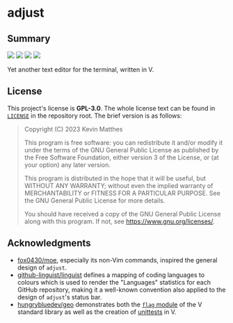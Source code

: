 <!---------------------- GNU General Public License 3.0 ------------------------
--                                                                            --
-- Copyright (C) 2023 Kevin Matthes                                           --
--                                                                            --
-- This program is free software: you can redistribute it and/or modify       --
-- it under the terms of the GNU General Public License as published by       --
-- the Free Software Foundation, either version 3 of the License, or          --
-- (at your option) any later version.                                        --
--                                                                            --
-- This program is distributed in the hope that it will be useful,            --
-- but WITHOUT ANY WARRANTY; without even the implied warranty of             --
-- MERCHANTABILITY or FITNESS FOR A PARTICULAR PURPOSE.  See the              --
-- GNU General Public License for more details.                               --
--                                                                            --
-- You should have received a copy of the GNU General Public License          --
-- along with this program.  If not, see <https://www.gnu.org/licenses/>.     --
--                                                                            --
------------------------------------------------------------------------------->

<!------------------------------------------------------------------------------
--
--  AUTHOR      Kevin Matthes
--  BRIEF       Important information regarding this project.
--  COPYRIGHT   GPL-3.0
--  DATE        2023
--  FILE        README.md
--  NOTE        See `LICENSE' for full license.
--
------------------------------------------------------------------------------->

<!----------------------------------------------------------------------------->

[blog-flag]:  https://github.com/vlang/v/discussions/18051
[blog-tests]:  https://github.com/vlang/v/discussions/18144
[ci]:  https://github.com/kevinmatthes/adjust/workflows/ci/badge.svg
[geo]:  https://github.com/hungrybluedev/geo
[gpl3]:  https://github.com/kevinmatthes/adjust/blob/main/LICENSE
[last]:  https://img.shields.io/github/last-commit/kevinmatthes/adjust
[license]:  https://img.shields.io/github/license/kevinmatthes/adjust
[linguist]:  https://github.com/github-linguist/linguist
[moe]:  https://github.com/fox0430/moe
[renovate]:  https://img.shields.io/badge/renovate-enabled-brightgreen.svg
[repository]:  https://github.com/kevinmatthes/adjust

<!----------------------------------------------------------------------------->

# adjust

## Summary

[![][ci]][repository]
[![][last]][repository]
[![][license]][repository]
[![][renovate]][repository]

Yet another text editor for the terminal, written in V.

## License

This project's license is **GPL-3.0**.  The whole license text can be found
in [`LICENSE`][gpl3] in the repository root.  The brief version is as
follows:

> Copyright (C) 2023 Kevin Matthes
>
> This program is free software: you can redistribute it and/or modify
> it under the terms of the GNU General Public License as published by
> the Free Software Foundation, either version 3 of the License, or
> (at your option) any later version.
>
> This program is distributed in the hope that it will be useful,
> but WITHOUT ANY WARRANTY; without even the implied warranty of
> MERCHANTABILITY or FITNESS FOR A PARTICULAR PURPOSE.  See the
> GNU General Public License for more details.
>
> You should have received a copy of the GNU General Public License
> along with this program.  If not, see <https://www.gnu.org/licenses/>.

## Acknowledgments

- [fox0430/moe][moe], especially its non-Vim commands, inspired the general
  design of `adjust`.
- [github-linguist/linguist][linguist] defines a mapping of coding languages to
  colours which is used to render the "Languages" statistics for each GitHub
  repository, making it a well-known convention also applied to the design of
  `adjust`'s status bar.
- [hungrybluedev/geo][geo] demonstrates both the [`flag` module][blog-flag] of
  the V standard library as well as the creation of [unittests][blog-tests] in
  V.

<!----------------------------------------------------------------------------->
